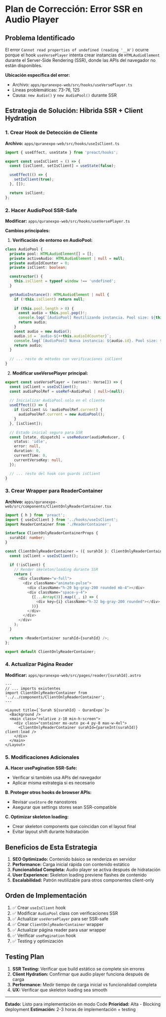 # Plan de Corrección: Error SSR en Audio Player

## Problema Identificado

El error `Cannot read properties of undefined (reading '__H')` ocurre porque el hook `useVersePlayer` intenta crear instancias de `HTMLAudioElement` durante el Server-Side Rendering (SSR), donde las APIs del navegador no están disponibles.

**Ubicación específica del error:**
- Archivo: `apps/quranexpo-web/src/hooks/useVersePlayer.ts`
- Líneas problemáticas: 73-76, 125
- Causa: `new Audio()` y `new AudioPool()` durante SSR

## Estrategia de Solución: Híbrida SSR + Client Hydration

### 1. Crear Hook de Detección de Cliente

**Archivo:** `apps/quranexpo-web/src/hooks/useIsClient.ts`

```typescript
import { useEffect, useState } from 'preact/hooks';

export const useIsClient = () => {
  const [isClient, setIsClient] = useState(false);

  useEffect(() => {
    setIsClient(true);
  }, []);

  return isClient;
};
```

### 2. Hacer AudioPool SSR-Safe

**Modificar:** `apps/quranexpo-web/src/hooks/useVersePlayer.ts`

**Cambios principales:**

1. **Verificación de entorno en AudioPool:**
```typescript
class AudioPool {
  private pool: HTMLAudioElement[] = [];
  private activeAudio: HTMLAudioElement | null = null;
  private audioIdCounter = 0;
  private isClient: boolean;

  constructor() {
    this.isClient = typeof window !== 'undefined';
  }

  getAudioInstance(): HTMLAudioElement | null {
    if (!this.isClient) return null;
    
    if (this.pool.length > 0) {
      const audio = this.pool.pop()!;
      console.log(`[AudioPool] Reutilizando instancia. Pool size: ${this.pool.length}`);
      return audio;
    }
    const audio = new Audio();
    audio.id = `audio-${++this.audioIdCounter}`;
    console.log(`[AudioPool] Nueva instancia: ${audio.id}. Pool size: ${this.pool.length}`);
    return audio;
  }
  
  // ... resto de métodos con verificaciones isClient
}
```

2. **Modificar useVersePlayer principal:**
```typescript
export const useVersePlayer = (verses?: Verse[]) => {
  const isClient = useIsClient();
  const audioPoolRef = useRef<AudioPool | null>(null);
  
  // Inicializar AudioPool solo en el cliente
  useEffect(() => {
    if (isClient && !audioPoolRef.current) {
      audioPoolRef.current = new AudioPool();
    }
  }, [isClient]);

  // Estado inicial seguro para SSR
  const [state, dispatch] = useReducer(audioReducer, {
    status: 'idle',
    error: null,
    duration: 0,
    currentTime: 0,
    currentVerseKey: null,
  });

  // ... resto del hook con guards isClient
}
```

### 3. Crear Wrapper para ReaderContainer

**Archivo:** `apps/quranexpo-web/src/components/ClientOnlyReaderContainer.tsx`

```typescript
import { h } from 'preact';
import { useIsClient } from '../hooks/useIsClient';
import ReaderContainer from './ReaderContainer';

interface ClientOnlyReaderContainerProps {
  surahId: number;
}

const ClientOnlyReaderContainer = ({ surahId }: ClientOnlyReaderContainerProps) => {
  const isClient = useIsClient();

  if (!isClient) {
    // Render skeleton/loading durante SSR
    return (
      <div className="w-full">
        <div className="animate-pulse">
          <div className="h-20 bg-gray-200 rounded mb-4"></div>
          <div className="space-y-4">
            {[...Array(3)].map((_, i) => (
              <div key={i} className="h-32 bg-gray-200 rounded"></div>
            ))}
          </div>
        </div>
      </div>
    );
  }

  return <ReaderContainer surahId={surahId} />;
};

export default ClientOnlyReaderContainer;
```

### 4. Actualizar Página Reader

**Modificar:** `apps/quranexpo-web/src/pages/reader/[surahId].astro`

```astro
---
// ... imports existentes
import ClientOnlyReaderContainer from '../../components/ClientOnlyReaderContainer';
---

<Layout title={`Surah ${surahId} - QuranExpo`}>
  <Background />
  <main class="relative z-10 min-h-screen">
    <div class="container mx-auto px-4 py-8 max-w-4xl">
      <ClientOnlyReaderContainer surahId={parseInt(surahId)} client:load />
    </div>
  </main>
</Layout>
```

### 5. Modificaciones Adicionales

**A. Hacer usePagination SSR-Safe:**
- Verificar si también usa APIs del navegador
- Aplicar misma estrategia si es necesario

**B. Proteger otros hooks de browser APIs:**
- Revisar `useStore` de nanostores
- Asegurar que settings stores sean SSR-compatible

**C. Optimizar skeleton loading:**
- Crear skeleton components que coincidan con el layout final
- Evitar layout shift durante hidratación

## Beneficios de Esta Estrategia

1. **SEO Optimizado:** Contenido básico se renderiza en servidor
2. **Performance:** Carga inicial rápida con contenido estático
3. **Funcionalidad Completa:** Audio player se activa después de hidratación
4. **User Experience:** Skeleton loading previene flashes de contenido
5. **Escalabilidad:** Patrón reutilizable para otros componentes client-only

## Orden de Implementación

1. ✅ Crear `useIsClient` hook
2. ✅ Modificar `AudioPool` class con verificaciones SSR
3. ✅ Actualizar `useVersePlayer` para ser SSR-safe
4. ✅ Crear `ClientOnlyReaderContainer` wrapper
5. ✅ Actualizar página reader para usar wrapper
6. ✅ Verificar `usePagination` hook
7. ✅ Testing y optimización

## Testing Plan

1. **SSR Testing:** Verificar que build estático se complete sin errores
2. **Client Hydration:** Confirmar que audio player funciona después de carga
3. **Performance:** Medir tiempo de carga inicial vs funcionalidad completa
4. **UX:** Verificar que skeleton loading sea smooth

---

**Estado:** Listo para implementación en modo Code
**Prioridad:** Alta - Blocking deployment
**Estimación:** 2-3 horas de implementación + testing